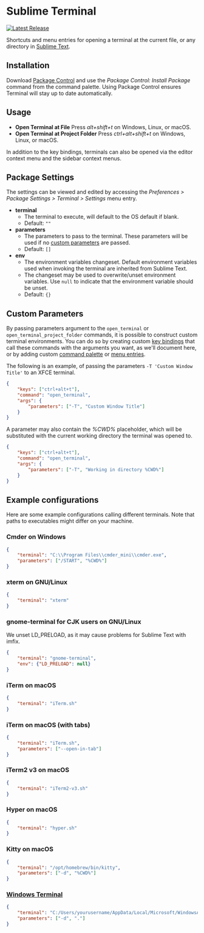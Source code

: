 # Sublime Terminal
[![Latest Release](https://img.shields.io/github/tag/CodeByZach/sublime_terminal.svg?label=version)](https://github.com/CodeByZach/sublime_terminal/releases)

Shortcuts and menu entries for opening a terminal at the current file, or any directory in [Sublime Text](http://sublimetext.com/).

## Installation

Download [Package Control](https://packagecontrol.io/) and use the *Package Control: Install Package* command from the command palette. Using Package Control ensures Terminal will stay up to date automatically.

## Usage

- **Open Terminal at File**
    Press *alt+shift+t* on Windows, Linux, or macOS.
- **Open Terminal at Project Folder**
    Press *ctrl+alt+shift+t* on Windows, Linux, or macOS.

In addition to the key bindings, terminals can also be opened via the editor context menu and the sidebar context menus.

## Package Settings

The settings can be viewed and edited by accessing the *Preferences > Package Settings > Terminal > Settings* menu entry. 

- **terminal**
    - The terminal to execute, will default to the OS default if blank.
    - Default: `""`
- **parameters**
    - The parameters to pass to the terminal. These parameters will be used if no [custom parameters](#custom-parameters) are passed.
    - Default: `[]`
- **env**
    - The environment variables changeset. Default environment variables used when invoking the terminal are inherited from Sublime Text.
    - The changeset may be used to overwrite/unset environment variables. Use `null` to indicate that the environment variable should be unset.
    - Default: `{}`

## Custom Parameters

By passing parameters argument to the `open_terminal` or `open_terminal_project_folder` commands, it is possible to construct custom terminal environments. You can do so by creating custom [key bindings](https://www.sublimetext.com/docs/key_bindings.html) that call these commands with the arguments you want, as we'll document here, or by adding custom [command palette](https://docs.sublimetext.io/reference/command_palette.html) or [menu entries](https://docs.sublimetext.io/reference/menus.html). 

The following is an example, of passing the parameters `-T 'Custom Window Title'` to an XFCE terminal.

```json
{
    "keys": ["ctrl+alt+t"],
    "command": "open_terminal",
    "args": {
        "parameters": ["-T", "Custom Window Title"]
    }
}
```

A parameter may also contain the *%CWD%* placeholder, which will be substituted with the current working directory the terminal was opened to.

```json
{
    "keys": ["ctrl+alt+t"],
    "command": "open_terminal",
    "args": {
        "parameters": ["-T", "Working in directory %CWD%"]
    }
}
```

## Example configurations

Here are some example configurations calling different terminals. Note that paths to executables might differ on your machine.

### Cmder on Windows

```json
{
    "terminal": "C:\\Program Files\\cmder_mini\\cmder.exe",
    "parameters": ["/START", "%CWD%"]
}
```

### xterm on GNU/Linux

```json
{
    "terminal": "xterm"
}
```

### gnome-terminal for CJK users on GNU/Linux

We unset LD_PRELOAD, as it may cause problems for Sublime Text with imfix.

```json
{
    "terminal": "gnome-terminal",
    "env": {"LD_PRELOAD": null}
}
```
### iTerm on macOS

```json
{
    "terminal": "iTerm.sh"
}
```

### iTerm on macOS (with tabs)

```json
{
    "terminal": "iTerm.sh",
    "parameters": ["--open-in-tab"]
}
```

### iTerm2 v3 on macOS

```json
{
    "terminal": "iTerm2-v3.sh"
}
```

### Hyper on macOS

```json
{
    "terminal": "hyper.sh"
}
```

### Kitty on macOS

```json
{
    "terminal": "/opt/homebrew/bin/kitty",
    "parameters": ["-d", "%CWD%"]
}
```

### [Windows Terminal](https://github.com/microsoft/terminal)

```json
{
    "terminal": "C:/Users/yourusername/AppData/Local/Microsoft/WindowsApps/wt.exe",
    "parameters": ["-d", "."]
}
```